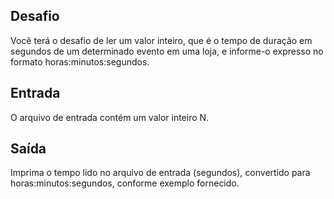 ## Desafio

 Você terá o desafio de ler um valor inteiro, que é o tempo de duração em
segundos de um determinado evento em uma loja, e informe-o expresso no formato
horas:minutos:segundos.

## Entrada

O arquivo de entrada contém um valor inteiro N.

## Saída

Imprima o tempo lido no arquivo de entrada (segundos), convertido para
horas:minutos:segundos, conforme exemplo fornecido. 
